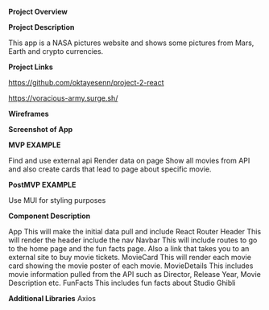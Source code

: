 **Project Overview**

**Project Description**

This app is a NASA pictures website and shows some pictures from Mars, Earth and crypto currencies.

**Project Links**

https://github.com/oktayesenn/project-2-react

https://voracious-army.surge.sh/

**Wireframes**



**Screenshot of App**




**MVP EXAMPLE**

Find and use external api
Render data on page
Show all movies from API and also create cards that lead to page about specific movie.

**PostMVP EXAMPLE**

Use MUI for styling purposes

**Component Description**

App This will make the initial data pull and include React Router
Header  This will render the header include the nav
Navbar This will include routes to go to the home page and the fun facts page. Also a link that takes you to an external site to buy movie tickets.
MovieCard This will render each movie card showing the movie poster of each movie.
MovieDetails This includes movie information pulled from the API such as Director, Release Year, Movie Description etc.
FunFacts This includes fun facts about Studio Ghibli

**Additional Libraries**
Axios
